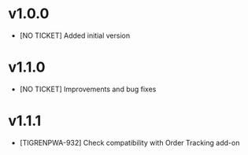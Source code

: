 v1.0.0
=============

- [NO TICKET] Added initial version

v1.1.0
=============

- [NO TICKET] Improvements and bug fixes

v1.1.1
=============

- [TIGRENPWA-932] Check compatibility with Order Tracking add-on
